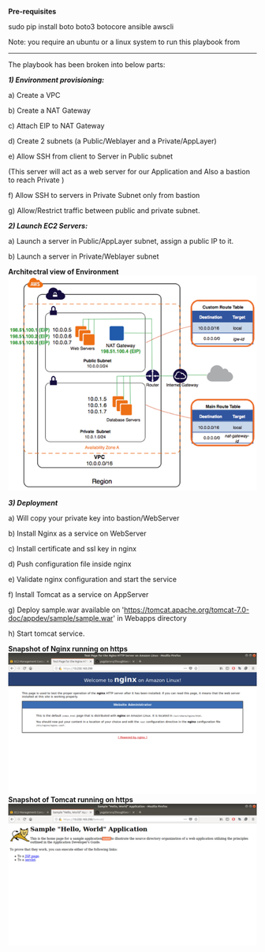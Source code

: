 **Pre-requisites**

sudo pip install boto boto3 botocore ansible awscli

Note: you require an ubuntu or a linux system to run this playbook from

-------------------------------------------------------
The playbook has been broken into below parts:

***1) Environment provisioning:***

a) Create a VPC

b) Create a NAT Gateway

c) Attach EIP to NAT Gateway

d) Create 2 subnets (a Public/Weblayer and a Private/AppLayer)

e) Allow SSH from client to Server in Public subnet

(This server will act as a web server for our Application and Also a bastion to reach Private )

f) Allow SSH to servers in Private Subnet only from bastion

g) Allow/Restrict traffic between public and private subnet.

***2) Launch EC2 Servers:***

a) Launch a server in Public/AppLayer subnet, assign a public IP to it.

b) Launch a server in Private/Weblayer subnet

**Architectral view of Environment**
![alt text](aws.png "VPC architectral view")

***3) Deployment***

a) Will copy your private key into bastion/WebServer

b) Install Nginx as a service on WebServer

c) Install certificate and ssl key in nginx

d) Push configuration file inside nginx

e) Validate nginx configuration and start the service

f) Install Tomcat as a service on AppServer

g) Deploy sample.war available on 'https://tomcat.apache.org/tomcat-7.0-doc/appdev/sample/sample.war'
 in Webapps directory

h) Start tomcat service.

**Snapshot of Nginx running on https**
![alt text](Nginx.png "Nginx home page")
**Snapshot of Tomcat running on https**
![alt text](Tomcat.png "Tomcat sample webapp homepage")
